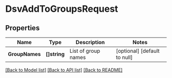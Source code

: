# DsvAddToGroupsRequest

## Properties
Name | Type | Description | Notes
------------ | ------------- | ------------- | -------------
**GroupNames** | **[]string** | List of group names | [optional] [default to null]

[[Back to Model list]](../README.md#documentation-for-models) [[Back to API list]](../README.md#documentation-for-api-endpoints) [[Back to README]](../README.md)


